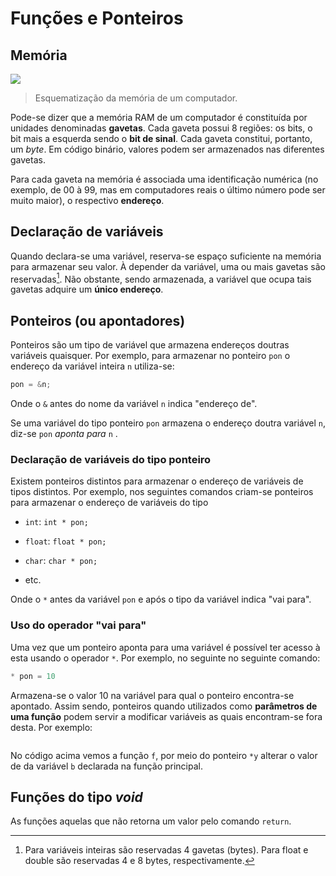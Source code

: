 # Funções e Ponteiros

## Memória

![](/home/user/Documents/Drives/USP/Transferência%20Interna/01%20-%20Introdução%20a%20Ciência%20da%20Computação/Resumos/Imagens/2021-04-17-22-16-29-image.png)

> Esquematização da memória de um computador.

Pode-se dizer que a memória RAM de um computador é constituída por unidades denominadas **gavetas**. Cada gaveta possui 8 regiões: os bits, o bit mais a esquerda sendo o **bit de sinal**. Cada gaveta constitui, portanto, um *byte*. Em código binário, valores podem ser armazenados nas diferentes gavetas.

Para cada gaveta na memória é associada uma identificação numérica (no exemplo, de 00 à 99, mas em computadores reais o último número pode ser muito maior), o respectivo **endereço**.

## Declaração de variáveis

Quando declara-se uma variável, reserva-se espaço suficiente na memória para armazenar seu valor. À depender da variável, uma ou mais gavetas são reservadas[^1]. Não obstante, sendo armazenada, a variável que ocupa tais gavetas adquire um **único endereço**.

## Ponteiros (ou apontadores)

Ponteiros são um tipo de variável que armazena endereços doutras variáveis quaisquer. Por exemplo, para armazenar no ponteiro `pon` o endereço da variável inteira `n` utiliza-se:

```c
pon = &n;
```

Onde o `&` antes do nome da variável `n` indica "endereço de".

Se uma variável do tipo ponteiro `pon` armazena o endereço doutra variável `n`, diz-se `pon` *aponta para* `n` .

### Declaração de variáveis do tipo ponteiro

Existem ponteiros distintos para armazenar o endereço de variáveis de tipos distintos. Por exemplo, nos seguintes comandos criam-se ponteiros para armazenar o endereço de variáveis do tipo

- `int`: `int * pon;`

- `float`: `float * pon;`

- `char`: `char * pon;`

- etc.

Onde o `*` antes da variável `pon` e após o tipo da variável indica "vai para".

### Uso do operador "vai para"

Uma vez que um ponteiro aponta para uma variável é possível ter acesso à esta usando o operador `*`. Por exemplo, no seguinte no seguinte comando:

```c
* pon = 10
```

Armazena-se o valor 10 na variável para qual o ponteiro encontra-se apontado. Assim sendo, ponteiros quando utilizados como **parâmetros de uma função** podem servir a modificar variáveis as quais encontram-se fora desta. Por exemplo:

<img src="file:///home/user/Documents/Drives/USP/Transferência%20Interna/01%20-%20Introdução%20a%20Ciência%20da%20Computação/Resumos/Imagens/2021-04-18-12-32-32-image.png" title="" alt="" data-align="center">

No código acima vemos a função `f`, por meio do ponteiro `*y` alterar o valor de da variável `b` declarada na função principal.

## Funções do tipo *void*

As funções aquelas que não retorna um valor pelo comando `return`.

[^1]: Para variáveis inteiras são reservadas 4 gavetas (bytes). Para float e double são reservadas 4 e 8 bytes, respectivamente.